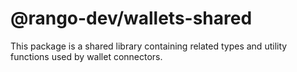# @rango-dev/wallets-shared

This package is a shared library containing related types and utility functions used by wallet connectors.

